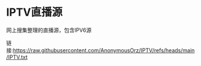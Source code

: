 # IPTV直播源
网上搜集整理的直播源，包含IPV6源

链接:https://raw.githubusercontent.com/AnonymousOrz/IPTV/refs/heads/main/IPTV.txt
